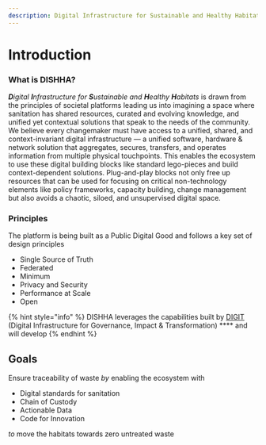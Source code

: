 ```yaml
---
description: Digital Infrastructure for Sustainable and Healthy Habitats
---
```


# Introduction

### What is DISHHA?

_**D**igital **I**nfrastructure for **S**ustainable and **H**ealthy **H**abitats_ is drawn from the principles of societal platforms leading us into imagining a space where sanitation has shared resources, curated and evolving knowledge, and unified yet contextual solutions that speak to the needs of the community. We believe every changemaker must have access to a unified, shared, and context-invariant digital infrastructure — a unified software, hardware & network solution that aggregates, secures, transfers, and operates information from multiple physical touchpoints. This enables the ecosystem to use these digital building blocks like standard lego-pieces and build context-dependent solutions. Plug-and-play blocks not only free up resources that can be used for focusing on critical non-technology elements like policy frameworks, capacity building, change management but also avoids a chaotic, siloed, and unsupervised digital space.

### Principles

The platform is being built as a Public Digital Good and follows a key set of design principles

* Single Source of Truth
* Federated
* Minimum
* Privacy and Security
* Performance at Scale
* Open

{% hint style="info" %}
DISHHA leverages the capabilities built by [DIGIT](https://www.digit.org) (Digital Infrastructure for Governance, Impact & Transformation) **** and will develop&#x20;
{% endhint %}

## **Goals**

Ensure traceability of waste _by_ enabling the ecosystem with

* Digital standards for sanitation
* Chain of Custody
* Actionable Data
* Code for Innovation

_to_ move the habitats towards zero untreated waste

